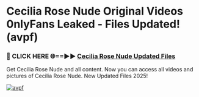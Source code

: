 # Cecilia Rose Nude Original Videos 0nlyFans Leaked - Files Updated! (avpf)

<h3>🔴 CLICK HERE 🌐==►► <a href="https://tinyurl.com/yc6ubb5a" rel="nofollow">Cecilia Rose Nude Updated Files</a></h3>

Get Cecilia Rose Nude and all content. Now you can access all videos and pictures of Cecilia Rose Nude. New Updated Files 2025!

[![avpf](https://i.imgur.com/7eu0CRL.gif)](https://tinyurl.com/yc6ubb5a)
